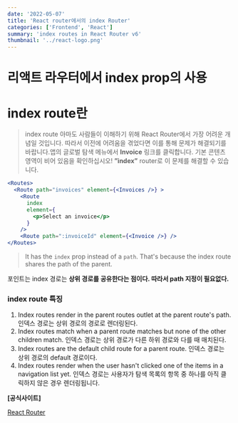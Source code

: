 ```yaml
---
date: '2022-05-07'
title: 'React router에서의 index Router'
categories: ['Frontend', 'React']
summary: 'index routes in React Router v6'
thumbnail: '../react-logo.png'
---
```


# 리액트 라우터에서 index prop의 사용

# **index route란**

> index route 아마도 사람들이 이해하기 위해 React Router에서 가장 어려운 개념일 것입니다. 따라서 이전에 어려움을 겪었다면 이를 통해 문제가 해결되기를 바랍니다.앱의 글로벌 탐색 메뉴에서 **Invoice** 링크를 클릭합니다. 기본 콘텐츠 영역이 비어 있음을 확인하십시오! **”index”** router로 이 문제를 해결할 수 있습니다.
> 

```jsx
<Routes>
  <Route path="invoices" element={<Invoices />} >
    <Route
      index
      element={
        <p>Select an invoice</p>
      }
    />
    <Route path=":invoiceId" element={<Invoice />} />
</Routes>
```

> It has the `index` prop instead of a `path`. That's because the index route shares the path of the parent.
> 

포인트는 index 경로는 **상위 경로를 공유한다는 점이다. 따라서 path 지정이 필요없다.**

### index route 특징

1. Index routes render in the parent routes outlet at the parent route's path. 인덱스 경로는 상위 경로의 경로로 렌더링된다.
2. Index routes match when a parent route matches but none of the other children match. 인덱스 경로는 상위 경로가 다른 하위 경로와 다를 때 매치된다.
3. Index routes are the default child route for a parent route. 인덱스 경로는 상위 경로의 default 경로이다.
4. Index routes render when the user hasn't clicked one of the items in a navigation list yet. 인덱스 경로는 사용자가 탐색 목록의 항목 중 하나를 아직 클릭하지 않은 경우 렌더링됩니다.

**[공식사이트]**

[React Router](https://reactrouter.com/docs/en/v6/getting-started/tutorial#index-routes)